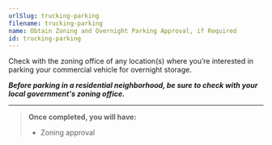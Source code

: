 ```yaml
---
urlSlug: trucking-parking
filename: trucking-parking
name: Obtain Zoning and Overnight Parking Approval, if Required
id: trucking-parking
---
```

Check with the zoning office of any location(s) where you’re interested in parking your commercial vehicle for overnight storage. 

***Before parking in a residential neighborhood, be sure to check with your local government's zoning office.***

- - -

>  **Once completed, you will have:**
>
> * Zoning approval